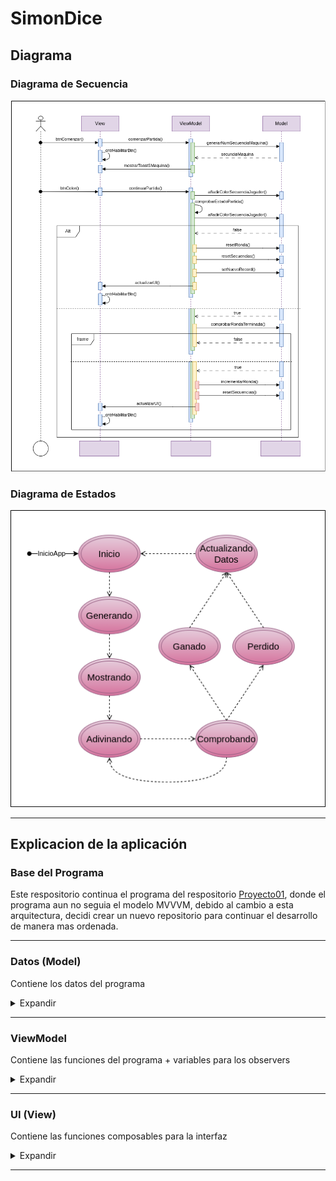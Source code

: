 # SimonDice

## Diagrama

### Diagrama de Secuencia

![Diagrama Secuencia](/img/diagrama_secuencia.png)

### Diagrama de Estados

![Diagrama Estados](img/digrama_estados.png)

---

## Explicacion de la aplicación

### Base del Programa

Este respositorio continua el programa del respositorio [Proyecto01](https://github.com/LuciaPosada/Proyecto01), donde el programa aun no seguia el modelo MVVVM, debido al cambio a esta arquitectura, decidi crear un nuevo repositorio para continuar el desarrollo de manera mas ordenada.

---

### Datos (Model)

Contiene los datos del programa

<details>
    <summary>Expandir</summary>

- Enum Colors:
    - Colores utilizados por el juego, relevantes para los botones (graficos), la generacion de secuencias y su muestra por pantalla
 
- Enum Estados:
    - Estados por los que pasa el juego a lo largo de una ronda, relevantes para manajar las acciones del juego y la habilitación de los botones 
       
- Object Datos:
    - Coleccion de todos los datos relevantes para la ejecucion del juego que varian a lo largo de este

</details>

---
 
### ViewModel

Contiene las funciones del programa + variables para los observers

<details>
    <summary>Expandir</summary>

- estadoLiveData:
    - Valor para poder observar los cambios de estados del juego

- iluminadoFlow:
    - Valor para poder observar llamadas a los botones para que se "iluminen"

- manejarEstados():
    - Lanza los metodos especificos para cada estado cuando detecta un cambio de estado
 
- mostrarSecuencia():
    - Muestra la secuencia generada "iluminando" los botones

- generarSecuencia():
    - Añade a la secuencia de colores un numero del 1 al 4 generado aleatoriamente
 
- añadirColorSecuenciaJugador():
    - Añade el identificador de color a la secuencia del jugador
 
- resetearSecuencias():
    - Vacia las secuencias de colores creadas por el usuario y el propio programa

- compararSecuencias():
    - Compara el último elemento de la secuencia del jugador con el correspondiente en la secuencia generada
 
- comprobarRondaTerminada():
    - Comprueba que la secuencia del jugador sea del mismo tamaño a la secuencia maquina

- incrementarRonda(): 
    - Incrementa el numero de rondas superadas

- resetearRonda():
    - Devuelve a cero el numero de rondas superadas
 
- setNuevoRecord():
    - Aumenta el record de darse el caso que se haya superado

- comprobarRecord():
    - Comprueba que si se ha superado el recod de rondas consecutivas
 
- comprovarAdivinacion():
    - Controla los cambios de estado a realizar segun el imput del usuario
 
- getRonda():
    - Getter de la ronda actual

- getRecord():
    - Getter del record

</details>

---

### UI (View)

Contiene las funciones composables para la interfaz

<details>
    <summary>Expandir</summary>

- SimonDice()
  - Cuerpo principal de la interfaz

- BotonComenzar()
  - Logica del boton comenzar
 
- BotonColor()
  - Logica de los botones de colores
    
</details>

---
